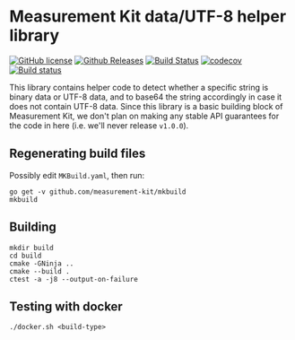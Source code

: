 # Measurement Kit data/UTF-8 helper library

[![GitHub license](https://img.shields.io/github/license/measurement-kit/mkdata.svg)](https://raw.githubusercontent.com/measurement-kit/mkdata/master/LICENSE) [![Github Releases](https://img.shields.io/github/release/measurement-kit/mkdata.svg)](https://github.com/measurement-kit/mkdata/releases) [![Build Status](https://img.shields.io/travis/measurement-kit/mkdata/master.svg?label=travis)](https://travis-ci.org/measurement-kit/mkdata) [![codecov](https://codecov.io/gh/measurement-kit/mkdata/branch/master/graph/badge.svg)](https://codecov.io/gh/measurement-kit/mkdata) [![Build status](https://img.shields.io/appveyor/ci/bassosimone/mkdata/master.svg?label=appveyor)](https://ci.appveyor.com/project/bassosimone/mkdata/branch/master)

This library contains helper code to detect whether a specific string is
binary data or UTF-8 data, and to base64 the string accordingly in case
it does not contain UTF-8 data. Since this library is a basic building block
of Measurement Kit, we don't plan on making any stable API guarantees for
the code in here (i.e. we'll never release `v1.0.0`).

## Regenerating build files

Possibly edit `MKBuild.yaml`, then run:

```
go get -v github.com/measurement-kit/mkbuild
mkbuild
```

## Building

```
mkdir build
cd build
cmake -GNinja ..
cmake --build .
ctest -a -j8 --output-on-failure
```

## Testing with docker

```
./docker.sh <build-type>
```
